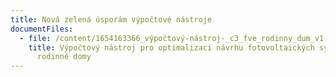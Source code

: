 ```yaml
---
title: Nová zelená úsporám výpočtové nástroje
documentFiles:
  - file: /content/1654163366_výpočtový-nástroj-_c3_fve_rodinny_dum_v1.4.xlsm
    title: Výpočtový nástroj pro optimalizaci návrhu fotovoltaických systémů pro
      rodinné domy
---
```

